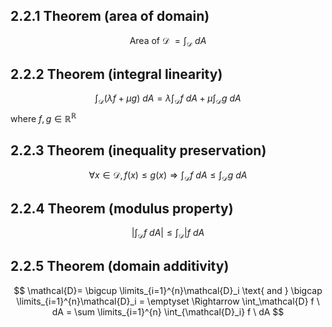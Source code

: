 ## 2.2.1 Theorem (area of domain)
$$
\text{Area of $\mathcal{D}$ }= \int _\mathcal{D} \ dA
$$

## 2.2.2 Theorem (integral linearity)
$$
\int _\mathcal{D} (\lambda f + \mu g) \ dA = \lambda \int _\mathcal{D} f \ dA + \mu \int _\mathcal{D} g \ dA
$$
where $f,g \in \mathbb{R}^\mathbb{R}$

## 2.2.3 Theorem (inequality preservation)
$$
\forall x \in \mathcal{D}, f(x) \leq g(x) \Rightarrow \int _\mathcal{D} f \ dA \leq \int _\mathcal{D} g \ dA
$$


## 2.2.4 Theorem (modulus property)
$$
\left| \int_\mathcal{D} f \ dA \right| \leq \int_\mathcal{D} | f \ dA
$$

## 2.2.5 Theorem (domain additivity)
$$
\mathcal{D}= \bigcup \limits_{i=1}^{n}\mathcal{D}_i \text{ and } \bigcap \limits_{i=1}^{n}\mathcal{D}_i = \emptyset \Rightarrow \int_\mathcal{D} f \ dA = \sum \limits_{i=1}^{n} \int_{\mathcal{D}_i} f \ dA
$$